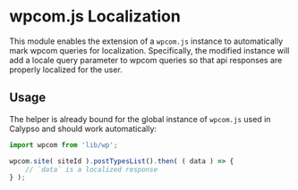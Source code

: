 wpcom.js Localization
=====================

This module enables the extension of a `wpcom.js` instance to automatically mark wpcom queries for localization. Specifically, the modified instance will add a locale query parameter to wpcom queries so that api responses are properly localized for the user.

## Usage

The helper is already bound for the global instance of `wpcom.js` used in Calypso and should work automatically:

```js
import wpcom from 'lib/wp';

wpcom.site( siteId ).postTypesList().then( ( data ) => {
	// `data` is a localized response
} );
```
